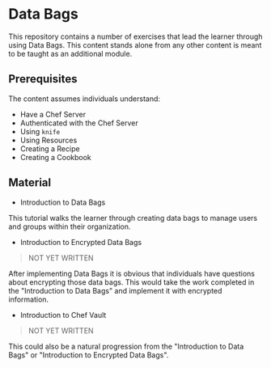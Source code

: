 # Data Bags

This repository contains a number of exercises that lead the learner through using Data Bags. This content stands alone from any other content is meant to be taught as an additional module.

## Prerequisites

The content assumes individuals understand:

* Have a Chef Server
* Authenticated with the Chef Server
* Using `knife`
* Using Resources
* Creating a Recipe
* Creating a Cookbook

## Material

* Introduction to Data Bags

This tutorial walks the learner through creating data bags to manage users and groups within their organization.

* Introduction to Encrypted Data Bags

> NOT YET WRITTEN

After implementing Data Bags it is obvious that individuals have questions about encrypting those data bags. This would take the work completed in the "Introduction to Data Bags" and implement it with encrypted information.

* Introduction to Chef Vault

> NOT YET WRITTEN

This could also be a natural progression from the "Introduction to Data Bags" or "Introduction to Encrypted Data Bags".
